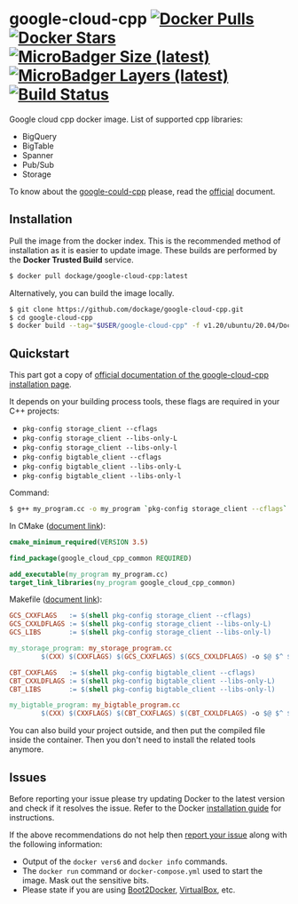 # google-cloud-cpp [![Docker Pulls](https://img.shields.io/docker/pulls/dockage/google-cloud-cpp.svg?style=flat)](https://hub.docker.com/r/dockage/google-cloud-cpp/) [![Docker Stars](https://img.shields.io/docker/stars/dockage/google-cloud-cpp.svg?style=flat)](https://hub.docker.com/r/dockage/google-cloud-cpp/) [![MicroBadger Size (latest)](https://img.shields.io/microbadger/image-size/dockage/google-cloud-cpp/latest.svg)](https://microbadger.com/images/dockage/google-cloud-cpp:latest) [![MicroBadger Layers (latest)](https://img.shields.io/microbadger/layers/dockage/google-cloud-cpp/latest.svg)](https://microbadger.com/images/dockage/google-cloud-cpp:latest) [![Build Status](https://cloud.drone.io/api/badges/dockage/google-cloud-cpp/status.svg)](https://cloud.drone.io/dockage/google-cloud-cpp)
Google cloud cpp docker image. List of supported cpp libraries:

* BigQuery
* BigTable
* Spanner
* Pub/Sub
* Storage

To know about the [google-could-cpp](https://github.com/googleapis/google-cloud-cpp) please, read the [official](https://github.com/googleapis/google-cloud-cpp) document.

## Installation

Pull the image from the docker index. This is the recommended method of installation as it is easier to update image. These builds are performed by the **Docker Trusted Build** service.

```bash
$ docker pull dockage/google-cloud-cpp:latest
```

Alternatively, you can build the image locally.

```bash
$ git clone https://github.com/dockage/google-cloud-cpp.git
$ cd google-cloud-cpp
$ docker build --tag="$USER/google-cloud-cpp" -f v1.20/ubuntu/20.04/Dockerfile .
```

## Quickstart

This part got a copy of [official documentation of the google-cloud-cpp installation page](https://github.com/googleapis/google-cloud-cpp-common/blob/master/INSTALL.md).

It depends on your building process tools, these flags are required in your C++ projects:

* `pkg-config storage_client --cflags`
* `pkg-config storage_client --libs-only-L`
* `pkg-config storage_client --libs-only-l`
* `pkg-config bigtable_client --cflags`
* `pkg-config bigtable_client --libs-only-L`
* `pkg-config bigtable_client --libs-only-l`

Command:

```bash
$ g++ my_program.cc -o my_program `pkg-config storage_client --cflags` `pkg-config storage_client --libs-only-L` `pkg-config storage_client --libs-only-l`
```

In CMake ([document link](https://github.com/googleapis/google-cloud-cpp-common/blob/master/INSTALL.md#using-google-cloud-cpp-common-in-cmake-based-projects)):

```cmake
cmake_minimum_required(VERSION 3.5)

find_package(google_cloud_cpp_common REQUIRED)

add_executable(my_program my_program.cc)
target_link_libraries(my_program google_cloud_cpp_common)
```

Makefile ([document link](https://github.com/googleapis/google-cloud-cpp-common/blob/master/INSTALL.md#using-google-cloud-cpp-common-in-make-based-projects)):

```makefile
GCS_CXXFLAGS   := $(shell pkg-config storage_client --cflags)
GCS_CXXLDFLAGS := $(shell pkg-config storage_client --libs-only-L)
GCS_LIBS       := $(shell pkg-config storage_client --libs-only-l)

my_storage_program: my_storage_program.cc
        $(CXX) $(CXXFLAGS) $(GCS_CXXFLAGS) $(GCS_CXXLDFLAGS) -o $@ $^ $(GCS_LIBS)

CBT_CXXFLAGS   := $(shell pkg-config bigtable_client --cflags)
CBT_CXXLDFLAGS := $(shell pkg-config bigtable_client --libs-only-L)
CBT_LIBS       := $(shell pkg-config bigtable_client --libs-only-l)

my_bigtable_program: my_bigtable_program.cc
        $(CXX) $(CXXFLAGS) $(CBT_CXXFLAGS) $(CBT_CXXLDFLAGS) -o $@ $^ $(CBT_LIBS)
```

You can also build your project outside, and then put the compiled file inside the container. Then you don't need to install the related tools anymore.

## Issues

Before reporting your issue please try updating Docker to the latest version and check if it resolves the issue. Refer to the Docker [installation guide](https://docs.docker.com/installation) for instructions.

If the above recommendations do not help then [report your issue](../../issues/new) along with the following information:

- Output of the `docker vers6` and `docker info` commands.
- The `docker run` command or `docker-compose.yml` used to start the image. Mask out the sensitive bits.
- Please state if you are using [Boot2Docker](http://www.boot2docker.io), [VirtualBox](https://www.virtualbox.org), etc.
